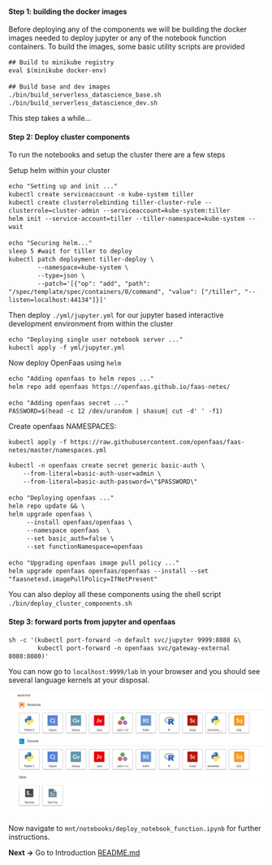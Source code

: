 #### Step 1: building the docker images

Before deploying any of the components we will be building the docker images needed to deploy jupyter or any of the notebook function containers. To build the images, some basic utility scripts are provided

``` shell
## Build to minikube registry
eval $(minikube docker-env)

## Build base and dev images
./bin/build_serverless_datascience_base.sh
./bin/build_serverless_datascience_dev.sh
```

This step takes a while...

#### Step 2: Deploy cluster components

To run the notebooks and setup the cluster there are a few steps

Setup helm within your cluster

``` shell
echo "Setting up and init ..."
kubectl create serviceaccount -n kube-system tiller
kubectl create clusterrolebinding tiller-cluster-rule --clusterrole=cluster-admin --serviceaccount=kube-system:tiller
helm init --service-account=tiller --tiller-namespace=kube-system --wait

echo "Securing helm..."
sleep 5 #wait for tiller to deploy
kubectl patch deployment tiller-deploy \
	    --namespace=kube-system \
		--type=json \
		--patch='[{"op": "add", "path": "/spec/template/spec/containers/0/command", "value": ["/tiller", "--listen=localhost:44134"]}]'
```

Then deploy `./yml/jupyter.yml` for our jupyter based interactive development environment from within the cluster

``` shell
echo "Deploying single user notebook server ..."
kubectl apply -f yml/jupyter.yml
```

Now deploy OpenFaas using `helm`

``` shell
echo "Adding openfaas to helm repos ..."
helm repo add openfaas https://openfaas.github.io/faas-netes/

echo "Adding openfaas secret ..."
PASSWORD=$(head -c 12 /dev/urandom | shasum| cut -d' ' -f1)
```

Create openfaas NAMESPACES:

```
kubectl apply -f https://raw.githubusercontent.com/openfaas/faas-netes/master/namespaces.yml
```

```
kubectl -n openfaas create secret generic basic-auth \
	--from-literal=basic-auth-user=admin \
	--from-literal=basic-auth-password=\"$PASSWORD\"

echo "Deploying openfaas ..."
helm repo update && \
helm upgrade openfaas \
	 --install openfaas/openfaas \
	 --namespace openfaas  \
	 --set basic_auth=false \
	 --set functionNamespace=openfaas

echo "Upgrading openfaas image pull policy ..."
helm upgrade openfaas openfaas/openfaas --install --set "faasnetesd.imagePullPolicy=IfNotPresent"
```

You can also deploy all these components using the shell script `./bin/deploy_cluster_components.sh`

#### Step 3: forward ports from jupyter and openfaas

``` shell
sh -c '(kubectl port-forward -n default svc/jupyter 9999:8888 &\
        kubectl port-forward -n openfaas svc/gateway-external 8080:8080)'
```

You can now go to `localhost:9999/lab` in your browser and you should see several language kernels at your disposal.

![Languages in Jupyter](images/language_lab.png)

Now navigate to `mnt/notebooks/deploy_notebook_function.ipynb` for further instructions. 

**Next ->** Go to Introduction [README.md](../README.md)